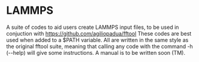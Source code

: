 # LAMMPS
A suite of codes to aid users create LAMMPS input files, to be used in conjuction with https://github.com/agiliopadua/fftool
These codes are best used when added to a $PATH variable.
All are written in the same style as the original fftool suite, meaning that calling any code with the command -h (--help) will give some instructions.
A manual is to be written soon (TM).
